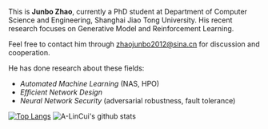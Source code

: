 This is **Junbo Zhao**, currently a PhD student at Department of Computer Science and Engineering, Shanghai Jiao Tong University. His recent research focuses on Generative Model and Reinforcement Learning.

Feel free to contact him through [zhaojunbo2012@sina.cn](zhaojunbo2012@sina.cn) for discussion and cooperation.

He has done research about these fields:
- *Automated Machine Learning* (NAS, HPO)
- *Efficient Network Design*
- *Neural Network Security* (adversarial robustness, fault tolerance)

[![Top Langs](https://github-readme-stats.vercel.app/api/top-langs/?username=A-LinCui&count_private=true&layout=compact&theme=transparent&card_width=240)](https://github.com/anuraghazra/github-readme-stats)
![A-LinCui's github stats](https://github-readme-stats.vercel.app/api?username=A-LinCui&count_private=true&show_icons=true&theme=transparent&line_height=20)
